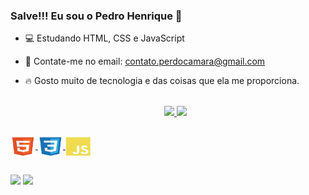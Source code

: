 ### Salve!!! Eu sou o Pedro Henrique 🤙

- 💻 Estudando HTML, CSS e JavaScript
- 💬 Contate-me no email: contato.perdocamara@gmail.com
- 🔥 Gosto muito de tecnologia e das coisas que ela me proporciona.
  
  <br/>
  
  <div align="center">
  <a href="#">
  <img  width="49%" src="https://github-readme-stats.vercel.app/api?username=ph-santos&show_icons=true&theme=github_dark&include_all_commits=true&count_private=true"/>
  <img  width="48%" src="https://github-readme-stats.vercel.app/api/top-langs/?username=ph-santos&layout=compact&langs_count=7&theme=github_dark"/>
</div>
  
  <div style="display: inline_block"><br>
  <img align="center" alt="Rafa-HTML" height="30" width="40" src="https://raw.githubusercontent.com/devicons/devicon/master/icons/html5/html5-original.svg">
  <img align="center" alt="Rafa-CSS" height="30" width="40" src="https://raw.githubusercontent.com/devicons/devicon/master/icons/css3/css3-original.svg">
  <img align="center" alt="Rafa-Js" height="30" width="40" src="https://raw.githubusercontent.com/devicons/devicon/master/icons/javascript/javascript-plain.svg">
</div>
  
  ##
  
  <div>  
  <a href = "mailto:contatophenriquesantos@gmail.com"><img src="https://img.shields.io/badge/Gmail-D14836?style=for-the-badge&logo=gmail&logoColor=white" target="_blank"></a>
  <a href="https://www.linkedin.com/in/pedro-henrique-dos-santos-camara-31b621217/" target="_blank"><img src="https://img.shields.io/badge/-LinkedIn-%230077B5?style=for-the-badge&logo=linkedin&logoColor=white" target="_blank"></a> 
</div>
